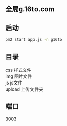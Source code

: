## 全局g.16to.com

## 启动
```sh 
pm2 start app.js -n g16to
```

## 目录
css 样式文件  
img 图片文件  
js js文件  
upload 上传文件夹  

## 端口
3003
